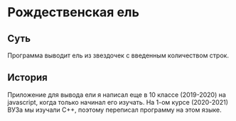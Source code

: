# Рождественская ель
## Суть
Программа выводит ель из звездочек с введенным количеством строк.
## История
Приложение для вывода ели я написал еще в 10 классе (2019-2020) на javascript, когда только начинал его изучать. На 1-ом курсе (2020-2021) ВУЗа мы изучали C++, поэтому переписал программу на этом языке.
